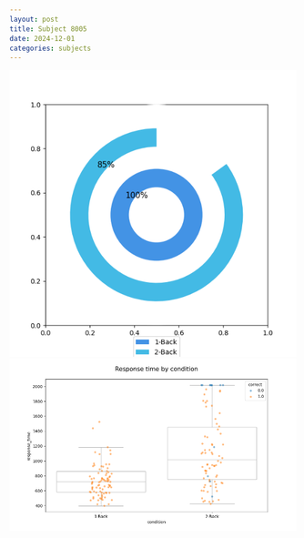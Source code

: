 ```yaml
---
layout: post
title: Subject 8005
date: 2024-12-01
categories: subjects
---
```


![](data/8005/run-16/8005_accuracy_by_condition.png)
![](data/8005/run-16/8005_response_time_by_condition.png)
